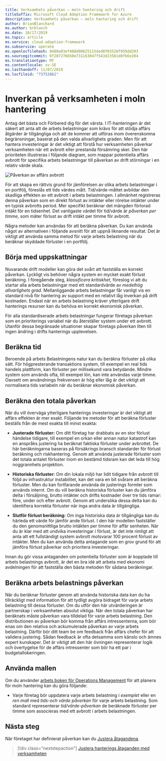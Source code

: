 ```yaml
---
title: Verksamhets påverkan – moln hantering och drift
titleSuffix: Microsoft Cloud Adoption Framework for Azure
description: Verksamhets påverkan – moln hantering och drift
author: BrianBlanchard
ms.author: brblanch
ms.date: 10/17/2019
ms.topic: article
ms.service: cloud-adoption-framework
ms.subservice: operate
ms.openlocfilehash: 0480a03ef488d00625115ded8f03526f959dd203
ms.sourcegitcommit: 6f287276650e731163047f543d23581d8fb6e204
ms.translationtype: MT
ms.contentlocale: sv-SE
ms.lasthandoff: 11/07/2019
ms.locfileid: "73752862"
---
```

# <a name="business-impact-in-cloud-management"></a>Inverkan på verksamheten i moln hantering

Antag det bästa och Förbered dig för det värsta. I IT-hanteringen är det säkert att anta att de arbets belastningar som krävs för att stödja affärs åtgärder är tillgängliga och att de kommer att utföras inom överenskomna begränsningar, baserat på den valda allvarlighets graden. Men för att hantera investeringar är det viktigt att förstå hur verksamheten påverkar verksamheten när ett avbrott eller prestanda försämring sker. Den här prioriteten illustreras i följande diagram, som mappar potentiella affärs avbrott för specifika arbets belastningar till påverkan av drift störningar i en relativ värde skala.

![Påverkan av affärs avbrott](../../_images/manage/time-value-impact.png)

För att skapa en rättvis grund för jämförelsen av olika arbets belastningar i en portfölj, föreslås ett tids värdes mått. Tid/värde-måttet avbildar den skadliga effekten av ett avbrott i arbets belastningen. I allmänhet registreras denna påverkan som en direkt förlust av intäkter eller rörelse intäkter under en typisk avbrotts period. Mer specifikt beräknar det mängden förlorad intäkt för en tidsenhet. Det vanligaste värdet för tid/värde är *påverkan per timme*, som mäter förlust av drift intäkt per timme för avbrott.

Några metoder kan användas för att beräkna påverkan. Du kan använda något av alternativen i följande avsnitt för att uppnå liknande resultat. Det är viktigt att använda samma metod för varje arbets belastning när du beräknar skyddade förluster i en portfölj.

## <a name="start-with-estimates"></a>Börja med uppskattningar

Nuvarande drift modeller kan göra det svårt att fastställa en korrekt påverkan. Lyckligt vis behöver några system en mycket exakt förlust beräkning. I föregående steg, *klassificera kritiskhet*, föreslog vi att du startar alla arbets belastningar med ett standardvärde av *medelhög allvarlighets grad*. Mellanliggande arbets belastningar får vanligt vis en standard nivå för hantering av support med en relativt låg inverkan på drift kostnaden. Endast när en arbets belastning kräver ytterligare drift hanterings resurser kan du behöva en korrekt ekonomisk påverkan.

För alla standardiserade arbets belastningar fungerar företags påverkan som en prioriterings variabel när du återställer system under ett avbrott. Utanför dessa begränsade situationer skapar företags påverkan liten till ingen ändring i drifts hanterings upplevelsen.

## <a name="calculate-time"></a>Beräkna tid

Beroende på arbets Belastningens natur kan du beräkna förluster på olika sätt. För högpresterande transaktions system, till exempel en real tids handels plattform, kan förluster per millisekund vara betydande. Mindre system som används ofta, till exempel lön, kan inte användas varje timme. Oavsett om användnings frekvensen är hög eller låg är det viktigt att normalisera tids variabeln när du beräknar ekonomisk påverkan.

## <a name="calculate-total-impact"></a>Beräkna den totala påverkan

När du vill överväga ytterligare hanterings investeringar är det viktigt att affärs effekten är mer exakt. Följande tre metoder för att beräkna förluster beställs från de mest exakta till minst exakta:

- **Justerade förluster:** Om ditt företag har drabbats av en stor förlust händelse tidigare, till exempel en orkan eller annan natur katastrof kan en anspråks justering ha beräknat faktiska förluster under avbrottet. De här beräkningarna baseras på försäkrings bransch standarder för förlust beräkning och riskhantering. Genom att använda justerade förluster som det totala antalet förluster inom en bestämd tidsram kan det leda till hög noggrannhets projektion.

- **Historiska förluster:** Om din lokala miljö har lidit tidigare från avbrott till följd av infrastruktur instabilitet, kan det vara en bit svårare att beräkna förluster. Men du kan fortfarande använda de justerings formler som används internt. Om du vill beräkna historiska förluster kan du jämföra delta i försäljning, brutto intäkter och drifts kostnader över tre tids ramar: före, under och efter avbrott. Genom att undersöka dessa delta kan du identifiera korrekta förluster när inga andra data är tillgängliga.

- **Slutför förlust beräkning:** Om inga historiska data är tillgängliga kan du härleda ett värde för jämför ande förlust. I den här modellen fastställer du den genomsnittliga brutto intäkten per timme för affär senheten. När du är klar med att undvika investeringar i förlust, är det inte rimligt att anta att ett fullständigt system avbrott motsvarar 100 procent förlust av intäkter. Men du kan använda detta antagande som en grov grund för att jämföra förlust påverkar och prioritera investeringar.

Innan du gör vissa antaganden om potentiella förluster som är kopplade till arbets belastnings avbrott, är det en bra idé att arbeta med ekonomi avdelningen för att fastställa den bästa metoden för sådana beräkningar.

## <a name="calculate-workload-impact"></a>Beräkna arbets belastnings påverkan

När du beräknar förluster genom att använda historiska data kan du ha tillräckligt med information för att tydligt avgöra bidraget för varje arbets belastning till dessa förluster. Om du utför den här utvärderingen är partnerskap i verksamheten absolut viktiga. När den totala påverkan har beräknats måste påverkan vara tilldelad för varje arbets belastning. Den distributionen av påverkan bör komma från affärs intressenterna, som bör enas om den relativa och ackumulerade påverkan av varje arbets belastning. Därför bör ditt team be om feedback från affärs chefer för att validera justering. Sådan feedback är ofta detsamma som känslo och ämnes expert kunskaper. Det är viktigt att den här övningen representerar logik och övertygelse för de affärs intressenter som bör ha ett par i budgetallokeringen.

## <a name="use-the-template"></a>Använda mallen

Om du använder [arbets boken för Operations Management](https://raw.githubusercontent.com/microsoft/CloudAdoptionFramework/master/manage/opsmanagementworkbook.xlsx) för att planera för moln hantering kan du göra följande:

- Varje företag bör uppdatera varje arbets belastning i *exemplet* eller en *ren mall* med *tids-och värde påverkan* för varje arbets belastning. Som standard representerar *tid/värde-påverkan* de beräknade förluster per timme som associeras med ett avbrott i arbets belastningen.

## <a name="next-steps"></a>Nästa steg

När företaget har definierat påverkan kan du [Justera åtagandena](./commitment.md).

> [!div class="nextstepaction"]
> [Justera hanterings åtaganden med verksamheten](./commitment.md)
